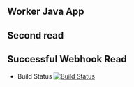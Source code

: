 ## Worker Java App
## Second read
## Successful Webhook Read 

  * Build Status
  [![Build Status](a66-2001-f40-906-4a9c-c5fa-a60e-1d48-a559.ngrok.io/buildStatus/icon?job=InstavoteApp%2Fworker-build)](a66-2001-f40-906-4a9c-c5fa-a60e-1d48-a559.ngrok.io/job/InstavoteApp/job/worker-build/)
